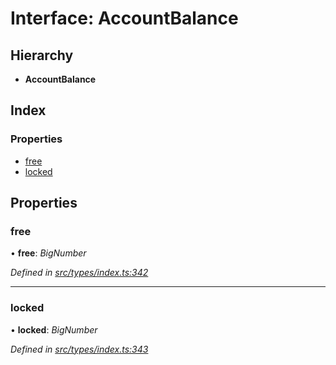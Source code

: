 # Interface: AccountBalance

## Hierarchy

* **AccountBalance**

## Index

### Properties

* [free](types.accountbalance.md#free)
* [locked](types.accountbalance.md#locked)

## Properties

###  free

• **free**: *BigNumber*

*Defined in [src/types/index.ts:342](https://github.com/PolymathNetwork/polymesh-sdk/blob/d7c2770/src/types/index.ts#L342)*

___

###  locked

• **locked**: *BigNumber*

*Defined in [src/types/index.ts:343](https://github.com/PolymathNetwork/polymesh-sdk/blob/d7c2770/src/types/index.ts#L343)*
